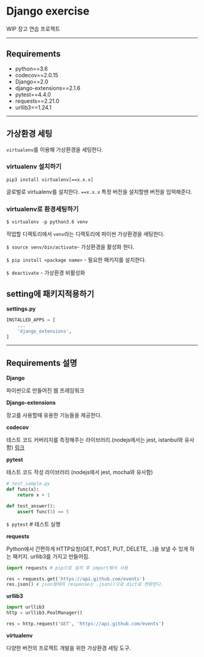 # Django exercise

WIP 장고 연습 프로젝트

---

## Requirements

- python==3.6
- codecov==2.0.15
- Django==2.0
- django-extensions==2.1.6
- pytest==4.4.0
- requests==2.21.0
- urllib3==1.24.1


---

## 가상환경 세팅

`virtualenv`를 이용해 가상환경을 세팅한다.


### virtualenv 설치하기

`pip3 install virtualenv[==x.x.x]`

글로벌로 virtualenv를 설치한다. `==x.x.x` 특정 버전을 설치할땐 버전을 입력해준다.


### virtualenv로 환경세팅하기

`$ virtualenv -p python3.6 venv`

작업할 디렉토리에서 `venv`라는 디렉토리에 파이썬 가상환경을 세팅한다.


`$ source venv/bin/activate`- 가상환경을 활성화 한다.

`$ pip install <package name>` - 필요한 패키지를 설치한다.

`$ deactivate` - 가상환경 비활성화


## setting에 패키지적용하기

**settings.py**

```py
INSTALLED_APPS = [
    ...
    'django_extensions',
]
```

---

## Requirements 설명

**Django**

파이썬으로 만들어진 웹 프레임워크

**Django-extensions**

장고를 사용할때 유용한 기능들을 제공한다.


**codecov**

테스트 코드 커버리지를 측정해주는 라이브러리.(nodejs에서는 jest, istanbul와 유사함)
[링크](https://github.com/codecov/example-python)


**pytest**

테스트 코드 작성 라이브러리 (nodejs에서 jest, mocha와 유사함)

```py
# test_sample.py
def func(x):
    return x + 1

def test_answer():
    assert func(3) == 5
```

`$ pytest` # 테스트 실행

**requests**

Python에서 간편하게 HTTP요청(GET, POST, PUT, DELETE, ..)을 보낼 수 있게 하는 패키지.
urllib3를 가지고 만들어짐.

```py
import requests # pip으로 설치 후 import해서 사용

res = requests.get('https://api.github.com/events')
res.json() # json형태의 response는 .json()으로 dict로 변환한다.
```

**urllib3**

```py
import urllib3
http = urllib3.PoolManager()

res = http.request('GET', 'https://api.github.com/events')

```


**virtualenv**

다양한 버전의 프로젝트 개발을 위한 가상환경 세팅 도구.

